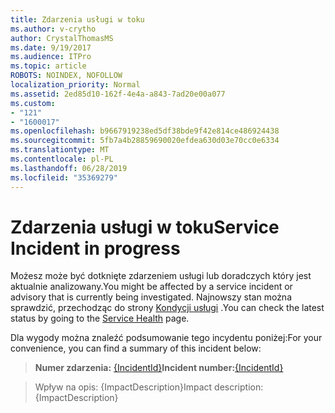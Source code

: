 ```yaml
---
title: Zdarzenia usługi w toku
ms.author: v-crytho
author: CrystalThomasMS
ms.date: 9/19/2017
ms.audience: ITPro
ms.topic: article
ROBOTS: NOINDEX, NOFOLLOW
localization_priority: Normal
ms.assetid: 2ed85d10-162f-4e4a-a843-7ad20e00a077
ms.custom:
- "121"
- "1600017"
ms.openlocfilehash: b9667919238ed5df38bde9f42e814ce486924438
ms.sourcegitcommit: 5fb7a4b28859690020efdea630d03e70cc0e6334
ms.translationtype: MT
ms.contentlocale: pl-PL
ms.lasthandoff: 06/28/2019
ms.locfileid: "35369279"
---
```

# <a name="service-incident-in-progress"></a><span data-ttu-id="ade7b-102">Zdarzenia usługi w toku</span><span class="sxs-lookup"><span data-stu-id="ade7b-102">Service Incident in progress</span></span>

<span data-ttu-id="ade7b-103">Możesz może być dotknięte zdarzeniem usługi lub doradczych który jest aktualnie analizowany.</span><span class="sxs-lookup"><span data-stu-id="ade7b-103">You might be affected by a service incident or advisory that is currently being investigated.</span></span> <span data-ttu-id="ade7b-104">Najnowszy stan można sprawdzić, przechodząc do strony [Kondycji usługi](https://admin.microsoft.com/adminportal/home#/servicehealth) .</span><span class="sxs-lookup"><span data-stu-id="ade7b-104">You can check the latest status by going to the [Service Health](https://admin.microsoft.com/adminportal/home#/servicehealth) page.</span></span>
  
<span data-ttu-id="ade7b-105">Dla wygody można znaleźć podsumowanie tego incydentu poniżej:</span><span class="sxs-lookup"><span data-stu-id="ade7b-105">For your convenience, you can find a summary of this incident below:</span></span>
  
> <span data-ttu-id="ade7b-106">**Numer zdarzenia:** [{IncidentId}](https://admin.microsoft.com/adminportal/home#/servicehealth)</span><span class="sxs-lookup"><span data-stu-id="ade7b-106">**Incident number:**[{IncidentId}](https://admin.microsoft.com/adminportal/home#/servicehealth)</span></span>
    
> <span data-ttu-id="ade7b-107">Wpływ na opis: {ImpactDescription}</span><span class="sxs-lookup"><span data-stu-id="ade7b-107">Impact description: {ImpactDescription}</span></span>
